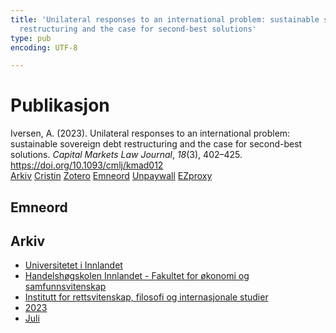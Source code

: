 ```yaml
---
title: 'Unilateral responses to an international problem: sustainable sovereign debt
  restructuring and the case for second-best solutions'
type: pub
encoding: UTF-8

---
```

<h1>Publikasjon</h1>
<article id="csl-bib-container-A2VXJEV7" class="csl-bib-container">
  <div class="csl-bib-body"> <div class="csl-entry">Iversen, A. (2023). Unilateral responses to an international problem: sustainable sovereign debt restructuring and the case for second-best solutions. <i>Capital Markets Law Journal</i>, <i>18</i>(3), 402–425. <a href="https://doi.org/10.1093/cmlj/kmad012">https://doi.org/10.1093/cmlj/kmad012</a></div> </div>
  <div class="csl-bib-buttons">
    <a href="#taxonomy-article-A2VXJEV7" alt="archive" class="csl-bib-button">Arkiv</a>
    <a href="https://app.cristin.no/results/show.jsf?id=2163170" alt="Cristin" class="csl-bib-button">Cristin</a>
    <a href="http://zotero.org/groups/5881554/items/A2VXJEV7" alt="Zotero" class="csl-bib-button">Zotero</a>
    <a href="#keywords-article-A2VXJEV7" alt="keywords" class="csl-bib-button">Emneord</a>
    <a href="https://academic.oup.com/cmlj/article-pdf/18/3/402/51237082/kmad012.pdf" alt="Unpaywall" class="csl-bib-button">Unpaywall</a>
    <a href="https://academic.oup.com/cmlj/article-pdf/18/3/402/51237082/kmad012.pdf" alt="EZproxy" class="csl-bib-button">EZproxy</a>
  </div>
  <div id="csl-bib-meta-container-A2VXJEV7"></div>
</article>
<div id="csl-bib-meta-A2VXJEV7" class="csl-bib-meta">
  <article id="keywords-article-A2VXJEV7" class="keywords-article">
    <h1>Emneord</h1>
    
  </article>
  <article id="taxonomy-article-A2VXJEV7" class="taxonomy-article">
    <h1>Arkiv</h1>
    <ul>
      <li>
        <a href="/nn/archive/?key=3DCRN523">Universitetet i Innlandet</a>
      </li>
      <li>
        <a href="/nn/archive/?key=DU8Q9LN9">Handelshøgskolen Innlandet - Fakultet for økonomi og samfunnsvitenskap</a>
      </li>
      <li>
        <a href="/nn/archive/?key=ITYAG68H">Institutt for rettsvitenskap, filosofi og internasjonale studier</a>
      </li>
      <li>
        <a href="/nn/archive/?key=8Y35X54R">2023</a>
      </li>
      <li>
        <a href="/nn/archive/?key=M2QETN3Q">Juli</a>
      </li>
    </ul>
  </article>
</div>
